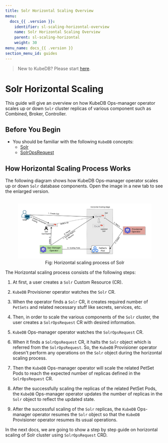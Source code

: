 ```yaml
---
title: Solr Horizontal Scaling Overview
menu:
  docs_{{ .version }}:
    identifier: sl-scaling-horizontal-overview
    name: Solr Horizontal Scaling Overview
    parent: sl-scaling-horizontal
    weight: 30
menu_name: docs_{{ .version }}
section_menu_id: guides
---
```


> New to KubeDB? Please start [here](/docs/README.md).

# Solr Horizontal Scaling

This guide will give an overview on how KubeDB Ops-manager operator scales up or down `Solr` cluster replicas of various component such as Combined, Broker, Controller.

## Before You Begin

- You should be familiar with the following `KubeDB` concepts:
    - [Solr](/docs/guides/solr/concepts/solr.md)
    - [SolrOpsRequest](/docs/guides/solr/concepts/solropsrequests.md)

## How Horizontal Scaling Process Works

The following diagram shows how KubeDB Ops-manager operator scales up or down `Solr` database components. Open the image in a new tab to see the enlarged version.

<figure align="center">
  <img alt="Horizontal scaling process of Solr" src="/docs/images/day-2-operation/solr/horizontal-scaling.svg">
<figcaption align="center">Fig: Horizontal scaling process of Solr</figcaption>
</figure>

The Horizontal scaling process consists of the following steps:

1. At first, a user creates a `Solr` Custom Resource (CR).

2. `KubeDB` Provisioner  operator watches the `Solr` CR.

3. When the operator finds a `Solr` CR, it creates required number of `PetSets` and related necessary stuff like secrets, services, etc.

4. Then, in order to scale the various components of the `Solr` cluster, the user creates a `SolrOpsRequest` CR with desired information.

5. `KubeDB` Ops-manager operator watches the `SolrOpsRequest` CR.

6. When it finds a `SolrOpsRequest` CR, it halts the `Solr` object which is referred from the `SolrOpsRequest`. So, the `KubeDB` Provisioner  operator doesn't perform any operations on the `Solr` object during the horizontal scaling process.

7. Then the `KubeDB` Ops-manager operator will scale the related PetSet Pods to reach the expected number of replicas defined in the `SolrOpsRequest` CR.

8. After the successfully scaling the replicas of the related PetSet Pods, the `KubeDB` Ops-manager operator updates the number of replicas in the `Solr` object to reflect the updated state.

9. After the successful scaling of the `Solr` replicas, the `KubeDB` Ops-manager operator resumes the `Solr` object so that the `KubeDB` Provisioner  operator resumes its usual operations.

In the next docs, we are going to show a step by step guide on horizontal scaling of Solr cluster using `SolrOpsRequest` CRD.